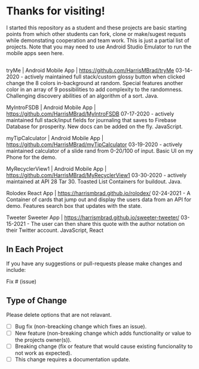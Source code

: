 # Thanks for visiting! 

I started this repository as a student and these projects are basic starting points from which other students can fork, clone or make/sugest requsts while demonstating cooperation and team work. This is just a partial list of projects. Note that you may need to use Android Studio Emulator to run the mobile apps seen here. 

##  

tryMe | Android Mobile App | https://github.com/HarrisMBrad/tryMe
03-14-2020 - actively maintained full stack/custom glossy button when clicked change the 8
colors in-background at random. Special features another color in an array of 9 possibilities to
add complexity to the randomness. Challenging discovery abilities of an algorithm of a sort.
Java.

MyIntroFSDB | Android Mobile App | https://github.com/HarrisMBrad/MyIntroFSDB
07-17-2020 - actively maintained full stack/input fields for journaling that saves to Firebase
Database for prosperity. New docs can be added on the fly. JavaScript.

myTipCalculator | Android Mobile App | https://github.com/HarrisMBrad/myTipCalculator
03-19-2020 - actively maintained calculator of a slide rand from 0-20/100 of input. Basic UI
on my Phone for the demo.

MyRecyclerView1 | Android Mobile App | https://github.com/HarrisMBrad/MyRecyclerView1
03-30-2020 - actively maintained at API 28 Tar 30. Toasted List Containers for buildout. Java.

Rolodex React App | https://harrismbrad.github.io/rolodex/
02-24-2021 - A Container of cards that jump out and display the users data from an API for demo.
Features search box that updates with the state.

Tweeter Sweeter App | https://harrismbrad.github.io/sweeter-tweeter/ 
03-15-2021 - The user can then share this quote with the author notation on their Twitter account. JavaScript, React


## In Each Project
If you have any suggestions or pull-requests please make changes and include: 

Fix # (issue)

## Type of Change

Please delete options that are not relavant. 

 - [ ] Bug fix (non-breacking change which fixes an issue).
 - [ ] New feature (non-breaking change which adds functionality or value to the projects owner(s)). 
 - [ ] Breaking change (fix or feature that would cause existing funcionality to not work as expected).
 - [ ] This change requires a documentation update.
